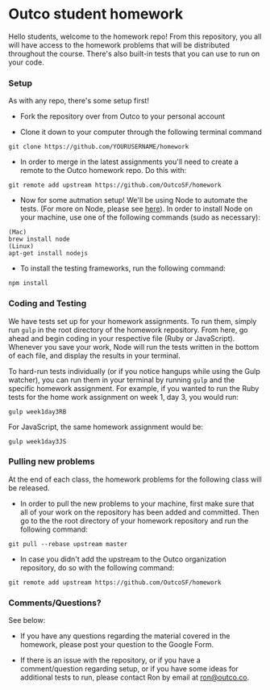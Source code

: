# Outco student homework

Hello students, welcome to the homework repo! From this 
repository, you all will have access to the homework 
problems that will be distributed throughout the course. 
There's also built-in tests that you can use to run on your 
code. 

### Setup

As with any repo, there's some setup first!

* Fork the repository over from Outco to your personal
account

* Clone it down to your computer through the following 
terminal command
```
git clone https://github.com/YOURUSERNAME/homework
```

* In order to merge in the latest assignments you'll need
to create a remote to the Outco homework repo. Do this with: 
```
git remote add upstream https://github.com/OutcoSF/homework
```

* Now for some autmation setup! We'll be using Node to
automate the tests. (For more on Node, please see
[here](https://nodejs.org/en/)). In order to install Node
on your machine, use one of the following commands (sudo as 
necessary): 
```
(Mac)
brew install node 
(Linux)
apt-get install nodejs 
```

* To install the testing frameworks, run the following 
command: 
```
npm install
```

### Coding and Testing

We have tests set up for your homework assignments. To run 
them, simply run `gulp` in the root directory of the 
homework repository. From here, go ahead and begin coding 
in your respective file (Ruby or JavaScript). Whenever you 
save your work, Node will run the tests written in the 
bottom of each file, and display the results in your 
terminal. 

To hard-run tests individually (or if you notice hangups 
while using the Gulp watcher), you can run them in your 
terminal by running `gulp` and the specific homework 
assignment. For example, if you wanted to run the Ruby tests 
for the home work assignment on week 1, day 3, you would run: 
```
gulp week1day3RB
```

For JavaScript, the same homework assignment would be: 
``` 
gulp week1day3JS
```

### Pulling new problems

At the end of each class, the homework problems for the 
following class will be released. 

* In order to pull the new problems to your machine, first 
make sure that all of your work on the repository has been 
added and committed. Then go to the the root directory of 
your homework repository and run the following command: 
``` 
git pull --rebase upstream master
```

* In case you didn't add the upstream to the Outco 
organization repository, do so with the following command: 
```
git remote add upstream https://github.com/OutcoSF/homework
```

### Comments/Questions?

See below: 

* If you have any questions regarding the material covered 
in the homework, please post your question to the Google 
Form. 

* If there is an issue with the repository, or if you 
have a comment/question regarding setup, or if you have 
some ideas for additional tests to run, please contact Ron 
by email at <ron@outco.co>. 